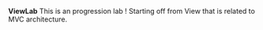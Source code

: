 **ViewLab**
This is an progression lab ! Starting off from View that is related to MVC architecture.
